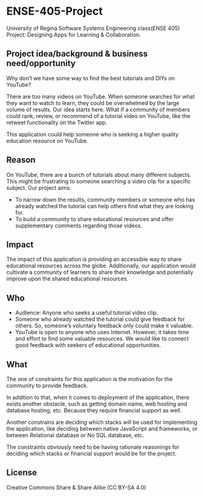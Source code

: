 # ENSE-405-Project
University of Regina Software Systems Engineering class(ENSE 405) Project: Designing Apps for Learning &amp; Collaboration.


## Project idea/background & business need/opportunity
Why don’t we have some way to find the best tutorials and DIYs on YouTube? 

There are too many videos on YouTube. When someone searches for what they want to watch to learn, they could be overwhelmed by the large volume of results. Our idea starts here. What if a community of members could rank, review, or recommend of a tutorial video on YouTube, like the retweet functionality on the Twitter app. 

This application could help someone who is seeking a higher quality education resource on YouTube.

## Reason
On YouTube, there are a bunch of tutorials about many different subjects. This might be frustrating to someone searching a video clip for a specific subject. Our project aims:

* To narrow down the results, community members or someone who has already watched the tutorial can help others find what they are looking for.
* To build a community to share educational resources and offer supplementary comments regarding those videos.

## Impact
The impact of this application is providing an accessible way to share educational resources across the globe. Additionally, our application would cultivate a community of learners to share their knowledge and potentially improve upon the shared educational resources.

## Who
*	Audience: Anyone who seeks a useful tutorial video clip.
*	Someone who already watched the tutorial could give feedback for others. So, someone’s voluntary feedback only could make it valuable.
*	YouTube is open to anyone who uses Internet. However, it takes time and effort to find some valuable resources. We would like to connect good feedback with seekers of educational opportunities.

## What
The one of constraints for this application is the motivation for the community to provide feedback.

In addition to that, when it comes to deployment of the application, there exists another obstacle, such as getting domain name, web hosting and database hosting, etc. Because they require financial support as well. 

Another constrains are deciding which stacks will be used for implementing the application, like deciding between native JavaScript and frameworks, or between Relational database or No SQL database, etc. 

The constraints obviously need to be having rationale reasonings for deciding which stacks or financial support would be for the project. 

## License
Creative Commons Share &amp; Share Alike (CC BY-SA 4.0)